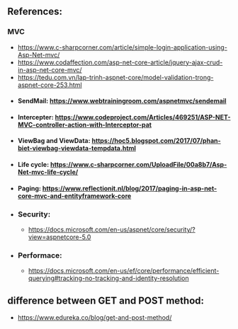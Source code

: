  ## References: 
 ### 	MVC
 -  https://www.c-sharpcorner.com/article/simple-login-application-using-Asp-Net-mvc/
 -  https://www.codaffection.com/asp-net-core-article/jquery-ajax-crud-in-asp-net-core-mvc/
 -  https://tedu.com.vn/lap-trinh-aspnet-core/model-validation-trong-aspnet-core-253.html
 -  #### SendMail: https://www.webtrainingroom.com/aspnetmvc/sendemail
 -  #### Intercepter: https://www.codeproject.com/Articles/469251/ASP-NET-MVC-controller-action-with-Interceptor-pat
 -  #### ViewBag and ViewData: https://hoc5.blogspot.com/2017/07/phan-biet-viewbag-viewdata-tempdata.html
 -  #### Life cycle: https://www.c-sharpcorner.com/UploadFile/00a8b7/Asp-Net-mvc-life-cycle/
 -  #### Paging: https://www.reflectionit.nl/blog/2017/paging-in-asp-net-core-mvc-and-entityframework-core 
 -  ### Security:  
     -  https://docs.microsoft.com/en-us/aspnet/core/security/?view=aspnetcore-5.0     
 -  ### Performace:  
     -  https://docs.microsoft.com/en-us/ef/core/performance/efficient-querying#tracking-no-tracking-and-identity-resolution

 ## difference between GET and POST method:
 - https://www.edureka.co/blog/get-and-post-method/


